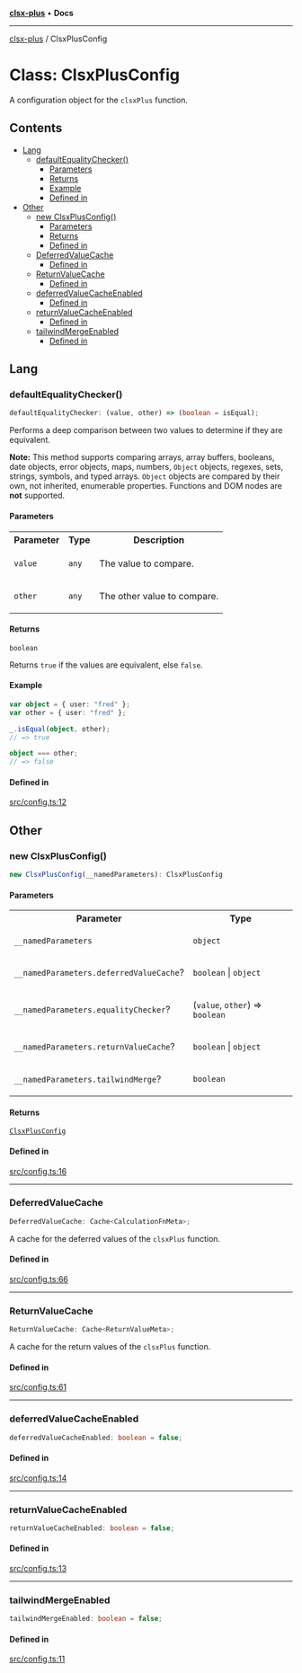 [**clsx-plus**](README.md) • **Docs**

---

[clsx-plus](README.md) / ClsxPlusConfig

# Class: ClsxPlusConfig

A configuration object for the `clsxPlus` function.

## Contents

- [Lang](#lang)
  - [defaultEqualityChecker()](#defaultequalitychecker)
    - [Parameters](#parameters)
    - [Returns](#returns)
    - [Example](#example)
    - [Defined in](#defined-in)
- [Other](#other)
  - [new ClsxPlusConfig()](#new-clsxplusconfig)
    - [Parameters](#parameters-1)
    - [Returns](#returns-1)
    - [Defined in](#defined-in-1)
  - [DeferredValueCache](#deferredvaluecache)
    - [Defined in](#defined-in-2)
  - [ReturnValueCache](#returnvaluecache)
    - [Defined in](#defined-in-3)
  - [deferredValueCacheEnabled](#deferredvaluecacheenabled)
    - [Defined in](#defined-in-4)
  - [returnValueCacheEnabled](#returnvaluecacheenabled)
    - [Defined in](#defined-in-5)
  - [tailwindMergeEnabled](#tailwindmergeenabled)
    - [Defined in](#defined-in-6)

## Lang

### defaultEqualityChecker()

```ts
defaultEqualityChecker: (value, other) => (boolean = isEqual);
```

Performs a deep comparison between two values to determine if they are
equivalent.

**Note:** This method supports comparing arrays, array buffers, booleans,
date objects, error objects, maps, numbers, `Object` objects, regexes,
sets, strings, symbols, and typed arrays. `Object` objects are compared
by their own, not inherited, enumerable properties. Functions and DOM
nodes are **not** supported.

#### Parameters

<table>
<tr>
<th>Parameter</th>
<th>Type</th>
<th>Description</th>
</tr>
<tr>
<td>

`value`

</td>
<td>

`any`

</td>
<td>

The value to compare.

</td>
</tr>
<tr>
<td>

`other`

</td>
<td>

`any`

</td>
<td>

The other value to compare.

</td>
</tr>
</table>

#### Returns

`boolean`

Returns `true` if the values are equivalent, else `false`.

#### Example

```ts
var object = { user: "fred" };
var other = { user: "fred" };

_.isEqual(object, other);
// => true

object === other;
// => false
```

#### Defined in

[src/config.ts:12](https://github.com/HoodieCollin/clsx-plus/blob/4d55252443bab37590ad84a6e45f55cb4343cd0f/src/config.ts#L12)

## Other

### new ClsxPlusConfig()

```ts
new ClsxPlusConfig(__namedParameters): ClsxPlusConfig
```

#### Parameters

<table>
<tr>
<th>Parameter</th>
<th>Type</th>
</tr>
<tr>
<td>

`__namedParameters`

</td>
<td>

`object`

</td>
</tr>
<tr>
<td>

`__namedParameters.deferredValueCache`?

</td>
<td>

`boolean` | `object`

</td>
</tr>
<tr>
<td>

`__namedParameters.equalityChecker`?

</td>
<td>

(`value`, `other`) => `boolean`

</td>
</tr>
<tr>
<td>

`__namedParameters.returnValueCache`?

</td>
<td>

`boolean` | `object`

</td>
</tr>
<tr>
<td>

`__namedParameters.tailwindMerge`?

</td>
<td>

`boolean`

</td>
</tr>
</table>

#### Returns

[`ClsxPlusConfig`](Class.ClsxPlusConfig.md)

#### Defined in

[src/config.ts:16](https://github.com/HoodieCollin/clsx-plus/blob/4d55252443bab37590ad84a6e45f55cb4343cd0f/src/config.ts#L16)

---

### DeferredValueCache

```ts
DeferredValueCache: Cache<CalculationFnMeta>;
```

A cache for the deferred values of the `clsxPlus` function.

#### Defined in

[src/config.ts:66](https://github.com/HoodieCollin/clsx-plus/blob/4d55252443bab37590ad84a6e45f55cb4343cd0f/src/config.ts#L66)

---

### ReturnValueCache

```ts
ReturnValueCache: Cache<ReturnValueMeta>;
```

A cache for the return values of the `clsxPlus` function.

#### Defined in

[src/config.ts:61](https://github.com/HoodieCollin/clsx-plus/blob/4d55252443bab37590ad84a6e45f55cb4343cd0f/src/config.ts#L61)

---

### deferredValueCacheEnabled

```ts
deferredValueCacheEnabled: boolean = false;
```

#### Defined in

[src/config.ts:14](https://github.com/HoodieCollin/clsx-plus/blob/4d55252443bab37590ad84a6e45f55cb4343cd0f/src/config.ts#L14)

---

### returnValueCacheEnabled

```ts
returnValueCacheEnabled: boolean = false;
```

#### Defined in

[src/config.ts:13](https://github.com/HoodieCollin/clsx-plus/blob/4d55252443bab37590ad84a6e45f55cb4343cd0f/src/config.ts#L13)

---

### tailwindMergeEnabled

```ts
tailwindMergeEnabled: boolean = false;
```

#### Defined in

[src/config.ts:11](https://github.com/HoodieCollin/clsx-plus/blob/4d55252443bab37590ad84a6e45f55cb4343cd0f/src/config.ts#L11)

